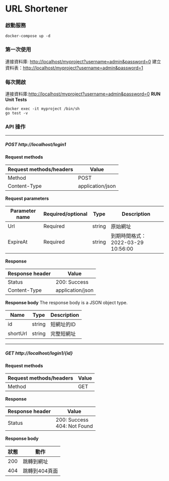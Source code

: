 # URL Shortener
### 啟動服務
```
docker-compose up -d
```
### 第一次使用
連接資料庫: <http://localhost/myproject?username=admin&password=0>
建立資料表：<http://localhost/myproject?username=admin&password=1>

### 每次開啟
連接資料庫:<http://localhost/myproject?username=admin&password=0>
**RUN Unit Tests**
```
docker exec -it myproject /bin/sh
go test -v
```

### API 操作

----
##### POST http://localhost/login1

**Request methods**

| Request methods/headers | Value |
| ------------- | ------------------------------ |
| Method      | POST       |
| Content-Type   | application/json     |

**Request parameters**

| Parameter name | Required/optional | Type | Description |
| --------- | ------------ |------ |------------ |
| Url      | Required    |	string    |原始網址    |
| ExpireAt   | Required  |	string    | 到期時間格式：2022-03-29 10:56:00    |

**Response**

| Response header | Value |
| ------------- | ------------------------------ |
| Status  | 200: Success       |
| Content-Type   | application/json     |

**Response body**
The response body is a JSON object type.

| Name | Type | Description |
| --------- |------ |------------ |
| id      |	string    |短網址的ID    |
| shortUrl  |	string |完整短網址|

----

##### GET http://localhost/login1/{id}

**Request methods**

| Request methods/headers | Value |
| ------------- | ------------------------------ |
| Method      | GET       |


**Response**

| Response header | Value |
| ------------- | ------------------------------ |
| Status  | 200: Success<br>404: Not Found|


**Response body**

| 狀態 |動作|
| ------------- | ------------------------------ |
| 200  | 跳轉到網址|
| 404  | 跳轉到404頁面|
